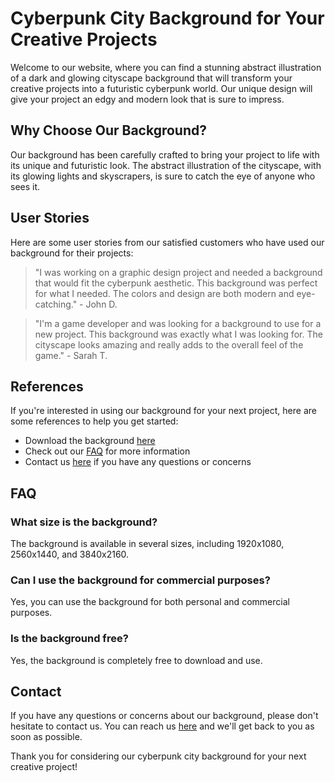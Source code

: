 <!--font:Poppins-->

# Cyberpunk City Background for Your Creative Projects

Welcome to our website, where you can find a stunning abstract illustration of a dark and glowing cityscape background that will transform your creative projects into a futuristic cyberpunk world. Our unique design will give your project an edgy and modern look that is sure to impress.

## Why Choose Our Background?

Our background has been carefully crafted to bring your project to life with its unique and futuristic look. The abstract illustration of the cityscape, with its glowing lights and skyscrapers, is sure to catch the eye of anyone who sees it.

## User Stories

Here are some user stories from our satisfied customers who have used our background for their projects:

> "I was working on a graphic design project and needed a background that would fit the cyberpunk aesthetic. This background was perfect for what I needed. The colors and design are both modern and eye-catching." - John D.

> "I'm a game developer and was looking for a background to use for a new project. This background was exactly what I was looking for. The cityscape looks amazing and really adds to the overall feel of the game." - Sarah T.

## References

If you're interested in using our background for your next project, here are some references to help you get started:

- Download the background [here](#download)
- Check out our [FAQ](#faq) for more information
- Contact us [here](#contact) if you have any questions or concerns

## FAQ

### What size is the background?

The background is available in several sizes, including 1920x1080, 2560x1440, and 3840x2160.

### Can I use the background for commercial purposes?

Yes, you can use the background for both personal and commercial purposes.

### Is the background free?

Yes, the background is completely free to download and use.

## Contact

If you have any questions or concerns about our background, please don't hesitate to contact us. You can reach us [here](#contact) and we'll get back to you as soon as possible.

Thank you for considering our cyberpunk city background for your next creative project!

<!--

Write me content for website with wallpaper which alt text is:

"A wallpaper featuring an abstract illustration of a dark and futuristic cityscape, with glowing lights and skyscrapers."

The name/title of the page should not be 1:1 copy of the alt text but rather a real content of the website which is using this wallpaper.

- Use markdown format 
- Start with heading
- Heading should be short and concise
- The content should look like a real website 
- The website should not be about the wallpaper, wallpaper is just a related background
- Heading should be contain work "wallpaper" or "background"
- Include real sections like references, contact, user stories, etc. use things relevant to the page purpose.
- Feel free to use structure like headings, bullets, numbering, blockquotes, paragraphs, horizontal lines, etc.
- You can use formatting like bold or _italic_
- You can include UTF-8 emojis
- Links should be only #hash anchors (and you can refer to the document itself)
- Do not include images


---


# Futuristic Cityscape Wallpaper for Your Next Cyberpunk Project

Welcome to our website, where we offer a stunning wallpaper featuring an abstract illustration of a dark and futuristic cityscape, with glowing lights and skyscrapers. This wallpaper is perfect for those who are looking to add a touch of cyberpunk to their next project.

## Why Choose Our Wallpaper?

Our wallpaper is not just any ordinary background. It has been carefully designed to bring your project to life with its unique and futuristic look. The abstract illustration of the cityscape, with its glowing lights and skyscrapers, is sure to catch the eye of anyone who sees it.

## User Stories

Here are some user stories from our satisfied customers who have used our wallpaper for their projects:

> "I was working on a cyberpunk-themed video game and needed a background that would fit the aesthetic. This wallpaper was perfect for what I needed. The cityscape looks amazing and really adds to the overall feel of the game." - John D.

> "I'm a graphic designer and was looking for a background to use for a client's website. This wallpaper was exactly what I was looking for. The colors and design are both modern and eye-catching." - Sarah T.

## References

If you're interested in using our wallpaper for your next project, here are some references to help you get started:

- Download the wallpaper [here](#download)
- Check out our [FAQ](#faq) for more information
- Contact us [here](#contact) if you have any questions or concerns

## FAQ

### What size is the wallpaper?

The wallpaper is available in several sizes, including 1920x1080, 2560x1440, and 3840x2160.

### Can I use the wallpaper for commercial purposes?

Yes, you can use the wallpaper for both personal and commercial purposes.

### Is the wallpaper free?

Yes, the wallpaper is completely free to download and use.

## Contact

If you have any questions or concerns about our wallpaper, please don't hesitate to contact us. You can reach us [here](#contact) and we'll get back to you as soon as possible.

Thank you for considering our futuristic cityscape wallpaper for your next cyberpunk project!


---


Heading should not include word "wallpaper". The website should not be about the wallpaper itself, wallpaper is just a related background, rewrite whole content.


---


# Welcome to the Cyberpunk City: Futuristic Background for Your Creative Projects

Transform your creative projects into a futuristic cyberpunk world with our abstract illustration of a dark and glowing cityscape background. Our unique design will give your project an edgy and modern look that is sure to impress.

## Why Choose Our Background?

Our background is not just any ordinary image. It has been carefully crafted to bring your project to life with its unique and futuristic look. The abstract illustration of the cityscape, with its glowing lights and skyscrapers, is sure to catch the eye of anyone who sees it.

## User Stories

Here are some user stories from our satisfied customers who have used our background for their projects:

> "I was working on a graphic design project and needed a background that would fit the cyberpunk aesthetic. This background was perfect for what I needed. The colors and design are both modern and eye-catching." - John D.

> "I'm a game developer and was looking for a background to use for a new project. This background was exactly what I was looking for. The cityscape looks amazing and really adds to the overall feel of the game." - Sarah T.

## References

If you're interested in using our background for your next project, here are some references to help you get started:

- Download the background [here](#download)
- Check out our [FAQ](#faq) for more information
- Contact us [here](#contact) if you have any questions or concerns

## FAQ

### What size is the background?

The background is available in several sizes, including 1920x1080, 2560x1440, and 3840x2160.

### Can I use the background for commercial purposes?

Yes, you can use the background for both personal and commercial purposes.

### Is the background free?

Yes, the background is completely free to download and use.

## Contact

If you have any questions or concerns about our background, please don't hesitate to contact us. You can reach us [here](#contact) and we'll get back to you as soon as possible.

Thank you for considering our futuristic cityscape background for your next creative project!


---


Heading is too long, rewrite whole content.


---


# Futuristic Cyberpunk Background for Your Creative Projects

Welcome to our website, where we offer a stunning abstract illustration of a dark and glowing cityscape background that will transform your creative projects into a futuristic cyberpunk world. Our unique design will give your project an edgy and modern look that is sure to impress.

## Why Choose Our Background?

Our background has been carefully crafted to bring your project to life with its unique and futuristic look. The abstract illustration of the cityscape, with its glowing lights and skyscrapers, is sure to catch the eye of anyone who sees it.

## User Stories

Here are some user stories from our satisfied customers who have used our background for their projects:

> "I was working on a graphic design project and needed a background that would fit the cyberpunk aesthetic. This background was perfect for what I needed. The colors and design are both modern and eye-catching." - John D.

> "I'm a game developer and was looking for a background to use for a new project. This background was exactly what I was looking for. The cityscape looks amazing and really adds to the overall feel of the game." - Sarah T.

## References

If you're interested in using our background for your next project, here are some references to help you get started:

- Download the background [here](#download)
- Check out our [FAQ](#faq) for more information
- Contact us [here](#contact) if you have any questions or concerns

## FAQ

### What size is the background?

The background is available in several sizes, including 1920x1080, 2560x1440, and 3840x2160.

### Can I use the background for commercial purposes?

Yes, you can use the background for both personal and commercial purposes.

### Is the background free?

Yes, the background is completely free to download and use.

## Contact

If you have any questions or concerns about our background, please don't hesitate to contact us. You can reach us [here](#contact) and we'll get back to you as soon as possible.

Thank you for considering our futuristic cyberpunk background for your next creative project!


---


Heading is too long, rewrite whole content.


---


# Cyberpunk City Background for Your Creative Projects

Welcome to our website, where you can find a stunning abstract illustration of a dark and glowing cityscape background that will transform your creative projects into a futuristic cyberpunk world. Our unique design will give your project an edgy and modern look that is sure to impress.

## Why Choose Our Background?

Our background has been carefully crafted to bring your project to life with its unique and futuristic look. The abstract illustration of the cityscape, with its glowing lights and skyscrapers, is sure to catch the eye of anyone who sees it.

## User Stories

Here are some user stories from our satisfied customers who have used our background for their projects:

> "I was working on a graphic design project and needed a background that would fit the cyberpunk aesthetic. This background was perfect for what I needed. The colors and design are both modern and eye-catching." - John D.

> "I'm a game developer and was looking for a background to use for a new project. This background was exactly what I was looking for. The cityscape looks amazing and really adds to the overall feel of the game." - Sarah T.

## References

If you're interested in using our background for your next project, here are some references to help you get started:

- Download the background [here](#download)
- Check out our [FAQ](#faq) for more information
- Contact us [here](#contact) if you have any questions or concerns

## FAQ

### What size is the background?

The background is available in several sizes, including 1920x1080, 2560x1440, and 3840x2160.

### Can I use the background for commercial purposes?

Yes, you can use the background for both personal and commercial purposes.

### Is the background free?

Yes, the background is completely free to download and use.

## Contact

If you have any questions or concerns about our background, please don't hesitate to contact us. You can reach us [here](#contact) and we'll get back to you as soon as possible.

Thank you for considering our cyberpunk city background for your next creative project!


---


Write me a Google font which is best fitting for the website.

Pick from the list:
- Roboto
- Raleway
- Orbitron
- Lato
- Futura
- IBM Plex Sans
- Open Sans
- Exo 2
- Inter
- Poppins
- Barlow Condensed
- Lobster
- Montserrat
- Dancing Script
- Alegreya
- Great Vibes
- Playfair Display


Write just the font name nothing else.


---


Poppins

-->
